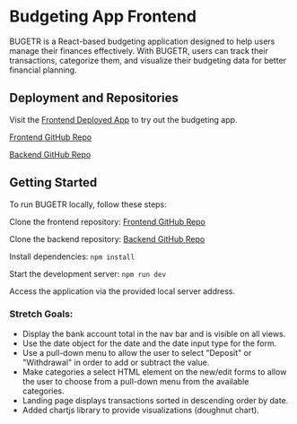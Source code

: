 # Budgeting App Frontend

BUGETR is a React-based budgeting application designed to help users manage their finances effectively. With BUGETR, users can track their transactions, categorize them, and visualize their budgeting data for better financial planning.

## Deployment and Repositories
Visit the [Frontend Deployed App](https://main--statuesque-stroopwafel-30e5dd.netlify.app/) to try out the budgeting app.

[Frontend GitHub Repo](https://github.com/AnitaOwen/project-budgeting-app-frontend)

[Backend GitHub Repo](https://github.com/AnitaOwen/project-budgeting-app-backend)

## Getting Started
To run BUGETR locally, follow these steps:

Clone the frontend repository: [Frontend GitHub Repo](https://github.com/AnitaOwen/project-budgeting-app-frontend)

Clone the backend repository: [Backend GitHub Repo](https://github.com/AnitaOwen/project-budgeting-app-backend)

Install dependencies:  ```npm install```

Start the development server: ```npm run dev```

Access the application via the provided local server address.


### Stretch Goals:
- Display the bank account total in the nav bar and is visible on all views.
- Use the date object for the date and the date input type for the form.
- Use a pull-down menu to allow the user to select "Deposit" or "Withdrawal" in order to add or subtract the value.
- Make categories a select HTML element on the new/edit forms to allow the user to choose from a pull-down menu from the available categories.
- Landing page displays transactions sorted in descending order by date. 
- Added chartjs library to provide visualizations (doughnut chart).




